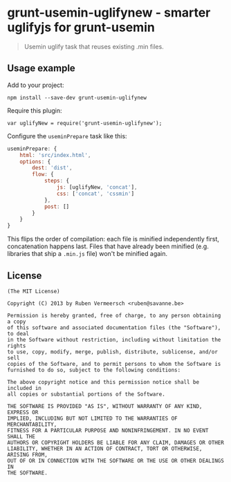 # grunt-usemin-uglifynew - smarter uglifyjs for grunt-usemin

> Usemin uglify task that reuses existing .min files.

## Usage example

Add to your project:

```
npm install --save-dev grunt-usemin-uglifynew
```

Require this plugin:

```
var uglifyNew = require('grunt-usemin-uglifynew');
```

Configure the `useminPrepare` task like this:

```js
useminPrepare: {
    html: 'src/index.html',
    options: {
        dest: 'dist',
        flow: {
            steps: {
                js: [uglifyNew, 'concat'],
                css: ['concat', 'cssmin']
            },
            post: []
        }
    }
}
```

This flips the order of compilation: each file is minified independently first, concatenation happens last. Files that have already been minified (e.g. libraries that ship a `.min.js` file) won't be minified again.

## License 

    (The MIT License)

    Copyright (C) 2013 by Ruben Vermeersch <ruben@savanne.be>

    Permission is hereby granted, free of charge, to any person obtaining a copy
    of this software and associated documentation files (the "Software"), to deal
    in the Software without restriction, including without limitation the rights
    to use, copy, modify, merge, publish, distribute, sublicense, and/or sell
    copies of the Software, and to permit persons to whom the Software is
    furnished to do so, subject to the following conditions:

    The above copyright notice and this permission notice shall be included in
    all copies or substantial portions of the Software.

    THE SOFTWARE IS PROVIDED "AS IS", WITHOUT WARRANTY OF ANY KIND, EXPRESS OR
    IMPLIED, INCLUDING BUT NOT LIMITED TO THE WARRANTIES OF MERCHANTABILITY,
    FITNESS FOR A PARTICULAR PURPOSE AND NONINFRINGEMENT. IN NO EVENT SHALL THE
    AUTHORS OR COPYRIGHT HOLDERS BE LIABLE FOR ANY CLAIM, DAMAGES OR OTHER
    LIABILITY, WHETHER IN AN ACTION OF CONTRACT, TORT OR OTHERWISE, ARISING FROM,
    OUT OF OR IN CONNECTION WITH THE SOFTWARE OR THE USE OR OTHER DEALINGS IN
    THE SOFTWARE.
